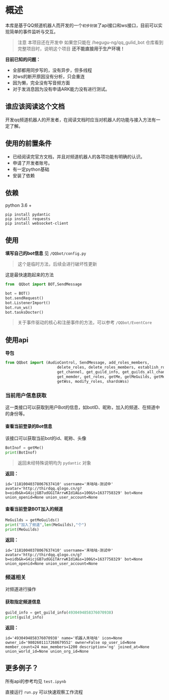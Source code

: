 # 概述
本库是基于QQ频道机器人而开发的一个`初步封装`了api接口和ws接口，目前可以实现简单的事件监听与交互。
> 注意 本项目还在开发中 如果您只能在 /hegugu-ng/qq_gulid_bot 仓库看到完整项目时，说明这个项目 **还不能直接用于生产环境！**

**目前已知的问题：**
* 全部都用同步写的，没有异步，但多线程
* 对ws的断开原因没有分析，只会重连
* 因为懒，完全没有写音频方面
* 对于发消息因为没有申请ARK能力没有进行测试。
## 谁应该阅读这个文档

开发qq频道机器人的开发者，在阅读文档时应当对机器人的功能与接入方法有一定了解。

## 使用的前置条件

* 已经阅读完官方文档，并且对频道机器人的各项功能有明确的认识。
* 申请了开发者账号。
* 有一定python基础
* 安装了依赖
## 依赖
python 3.6 +

```shell
pip install pydantic
pip install requests
pip install websocket-client
```
## 使用
**填写自己的bot信息**
见 `/QQbot/config.py`
> 这个是临时方法，后续会进行破坏性更新

这是最快速跑起来的方法

```python
from  QQbot import BOT,SendMessage

bot = BOT()
bot.sendRequest()
bot.ListenerImport()
bot.run_ws()
bot.tasksDocter()
```
> 关于事件驱动的核心和注册事件的方法，可以参考 `/QQbot/EventCore`

## 使用api
**导包**
```python
from QQbot import (AudioControl, SendMessage, add_roles_members,
                       delete_roles, delete_roles_members, establish_roles,
                       get_channel, get_guild_info, get_guilds_all_channel,
                       get_memder, get_roles, getMe, getMeGuilds, getMessage,
                       getWss, modify_roles, shardsWss)
```
### 当前用户信息获取
这一类接口可以获取到用户Bot的信息，如botID、昵称，加入的频道、在频道中的身份等。

#### 查看当前登录的Bot信息
该接口可以获取当前bot的id、昵称、头像

```python
BotInof = getMe()
print(BotInof)
```
> 返回未经特殊说明均为 `pydantic` 对象

**返回：**
```
id='11810040378067637410' username='禾咕咕-测试中' avatar='http://thirdqq.qlogo.cn/g?b=oidb&k=G4icjGB7udGG1TArrwKId1A&s=100&t=1637758329' bot=None union_openid=None union_user_account=None
```
#### 查看当前登录BOT加入的频道
```python
MeGuilds = getMeGuilds()
print("加入了频道",len(MeGuilds),"个")
print(MeGuilds)
```
**返回：**
```
id='11810040378067637410' username='禾咕咕-测试中' avatar='http://thirdqq.qlogo.cn/g?b=oidb&k=G4icjGB7udGG1TArrwKId1A&s=100&t=1637758329' bot=None union_openid=None union_user_account=None
```
### 频道相关
对频道进行操作

#### 获取指定频道信息
```python
guild_info = get_guild_info(4930494858376070938)
print(guild_info)
```
**返回：**

```
id='4930494858376070938' name='机器人禾咕咕' icon=None owner_id='9802601117268679552' owner=False op_user_id=None member_count=24 max_members=1200 description='ng' joined_at=None union_world_id=None union_org_id=None
```


## 更多例子？
所有api的参考均见 `test.ipynb`

直接运行 `run.py`
可以快速观察工作流程

